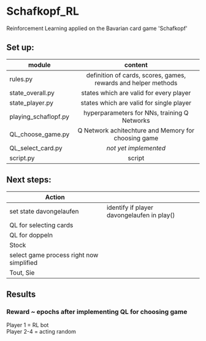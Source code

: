 # Schafkopf_RL
Reinforcement Learning applied on the Bavarian card game 'Schafkopf'

## Set up:
| module               | content                                                          | 
| -------------------- |:----------------------------------------------------------------:|
| rules.py             | definition of cards, scores, games, rewards and helper methods   |
| state_overall.py     | states which are valid for every player                          |
| state_player.py      | states which are valid for single player                         |
| playing_schaflopf.py | hyperparameters for NNs, training Q Networks                     |
| QL_choose_game.py    | Q Network achitechture and Memory for choosing game              |
| QL_select_card.py    | *not yet implemented*                                            |
| script.py            | script                                                           |

## Next steps:
| Action                                     |                                                |
| -------------------------------------------|:-----------------------------------------------|
| set state davongelaufen                    | identify if player davongelaufen in play()     |
| QL for selecting cards                     |                                                |
| QL for doppeln                             |                                                |
| Stock                                      |                                                |
| select game process right now simplified   |                                                |
| Tout, Sie                                  |                                                |

## Results
### Reward ~ epochs after implementing QL for choosing game
Player 1 = RL bot   
Player 2-4 = acting random   

[logo]: https://github.com/clauszitzelsberger/Schafkopf_RL/tree/master/plots/reward_epochs_select_game.PNG "Reward~Epochs"
